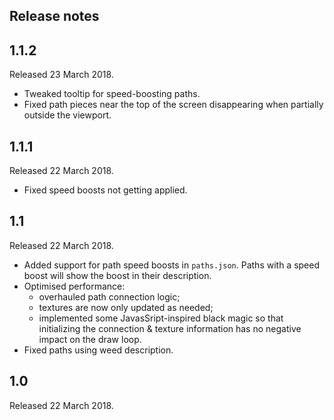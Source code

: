 ## Release notes
## 1.1.2
Released 23 March 2018.

* Tweaked tooltip for speed-boosting paths.
* Fixed path pieces near the top of the screen disappearing when partially outside the viewport.

## 1.1.1
Released 22 March 2018.

* Fixed speed boosts not getting applied.

## 1.1
Released 22 March 2018.

* Added support for path speed boosts in `paths.json`. Paths with a speed boost will show the boost in their description.
* Optimised performance:
  * overhauled path connection logic;
  * textures are now only updated as needed;
  * implemented some JavasSript-inspired black magic so that initializing the connection & texture information has no negative impact on the draw loop.
* Fixed paths using weed description.

## 1.0
Released 22 March 2018.
